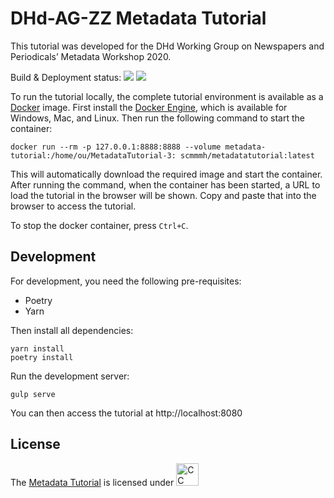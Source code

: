 # DHd-AG-ZZ Metadata Tutorial

This tutorial was developed for the DHd Working Group on Newspapers and Periodicals’ Metadata Workshop 2020.

Build & Deployment status: ![](https://github.com/mmh352/metadata-tutorial/workflows/Build/badge.svg) ![](https://github.com/mmh352/metadata-tutorial/workflows/Deployment/badge.svg)

To run the tutorial locally, the complete tutorial environment is available as a [Docker](https://www.docker.com) image. First install the [Docker Engine](https://www.docker.com/get-started), which is available for Windows, Mac, and Linux. Then run the following command to start the container:

```
docker run --rm -p 127.0.0.1:8888:8888 --volume metadata-tutorial:/home/ou/MetadataTutorial-3: scmmmh/metadatatutorial:latest
```

This will automatically download the required image and start the container. After running the command, when the container has been started, a URL to load the tutorial in the browser will be shown. Copy and paste that into the browser to access the tutorial.

To stop the docker container, press ``Ctrl+C``.

## Development

For development, you need the following pre-requisites:

* Poetry
* Yarn

Then install all dependencies:

```
yarn install
poetry install
```

Run the development server:

```
gulp serve
```

You can then access the tutorial at http://localhost:8080

## License

The [Metadata Tutorial](https://github.com/mmh352/metadata-tutorial) is licensed under [<img src="https://mirrors.creativecommons.org/presskit/buttons/88x31/png/by-sa.png" alt="CC BY-SA 4.0" height="36"/>](https://creativecommons.org/licenses/by-sa/4.0/)
